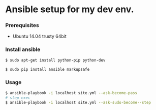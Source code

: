 Ansible setup for my dev env.
===

### Prerequisites

+ Ubuntu 14.04 trusty 64bit

### Install ansible

```bash
$ sudo apt-get install python-pip python-dev

$ sudo pip install ansible markupsafe
```

### Usage

```bash
$ ansible-playbook -i localhost site.yml --ask-become-pass
# step exec
$ ansible-playbook -i localhost site.yml --ask-sudo-become--step
```
